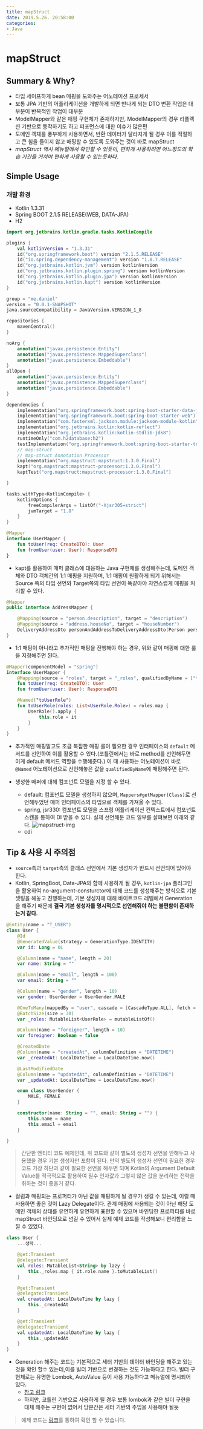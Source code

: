 ```yaml
---
title: mapStruct
date: 2019.5.26. 20:58:00
categories:
- Java
---
```


# mapStruct
## Summary & Why?
- 타입 세이프하게 bean 매핑을 도와주는 어노테이션 프로세서
- 보통 JPA 기반의 어플리케이션을 개발하게 되면 만나게 되는 DTO 변환 작업은 대부분이 반복적인 작업이 대부분
- ModelMapper와 같은 매핑 구현체가 존재하지만, ModelMapper의 경우 리플렉션 기반으로 동작하기도 하고 퍼포먼스에 대한 이슈가 많은편
- 도메인 객체를 풍부하게 사용하면서, 반환 데이터가 달라지게 될 경우 이를 적절하고 큰 힘을 들이지 않고 매핑할 수 있도록 도와주는 것이 바로 mapStruct
- *mapStruct 역시 메뉴얼에서 확인할 수 있듯이, 편하게 사용하려면 어느정도의 학습 기간을 거쳐야 편하게 사용할 수 있는듯하다.*

## Simple Usage
### 개발 환경
- Kotlin 1.3.31
- Spring BOOT 2.1.5 RELEASE(WEB, DATA-JPA)
- H2


```kotlin
import org.jetbrains.kotlin.gradle.tasks.KotlinCompile

plugins {
    val kotlinVersion = "1.3.31"
    id("org.springframework.boot") version "2.1.5.RELEASE"
    id("io.spring.dependency-management") version "1.0.7.RELEASE"
    id("org.jetbrains.kotlin.jvm") version kotlinVersion
    id("org.jetbrains.kotlin.plugin.spring") version kotlinVersion
    id("org.jetbrains.kotlin.plugin.jpa") version kotlinVersion
    id("org.jetbrains.kotlin.kapt") version kotlinVersion
}

group = "me.daniel"
version = "0.0.1-SNAPSHOT"
java.sourceCompatibility = JavaVersion.VERSION_1_8

repositories {
    mavenCentral()
}

noArg {
    annotation("javax.persistence.Entity")
    annotation("javax.persistence.MappedSuperclass")
    annotation("javax.persistence.Embeddable")
}
allOpen {
    annotation("javax.persistence.Entity")
    annotation("javax.persistence.MappedSuperclass")
    annotation("javax.persistence.Embeddable")
}

dependencies {
    implementation("org.springframework.boot:spring-boot-starter-data-jpa")
    implementation("org.springframework.boot:spring-boot-starter-web")
    implementation("com.fasterxml.jackson.module:jackson-module-kotlin")
    implementation("org.jetbrains.kotlin:kotlin-reflect")
    implementation("org.jetbrains.kotlin:kotlin-stdlib-jdk8")
    runtimeOnly("com.h2database:h2")
    testImplementation("org.springframework.boot:spring-boot-starter-test")
    // map-struct
    // map-struct Annotation Processor
    implementation("org.mapstruct:mapstruct:1.3.0.Final")
    kapt("org.mapstruct:mapstruct-processor:1.3.0.Final")
    kaptTest("org.mapstruct:mapstruct-processor:1.3.0.Final")

}

tasks.withType<KotlinCompile> {
    kotlinOptions {
        freeCompilerArgs = listOf("-Xjsr305=strict")
        jvmTarget = "1.8"
    }
}
```

```kotlin
@Mapper
interface UserMapper {
    fun toUser(req: CreateDTO): User
    fun fromUser(user: User): ResponseDTO
}
```
- kapt를 활용하여 매퍼 클래스에 대응하는 Java 구현체를 생성해주는데, 도메인 객체와 DTO 객체간의 1:1 매핑을 지원하며, 1:1 매핑이 원활하게 되기 위해서는 Source 쪽의 타입 선언와 Target쪽의 타입 선언이 똑같아야 자연스럽게 매핑을 처리할 수 있다.


```kotlin
@Mapper
public interface AddressMapper {

    @Mapping(source = "person.description", target = "description")
    @Mapping(source = "address.houseNo", target = "houseNumber")
    DeliveryAddressDto personAndAddressToDeliveryAddressDto(Person person, Address address);
}
```

- 1:1 매핑이 아니라고 추가적인 매핑을 진행해야 하는 경우, 위와 같이 매핑에 대한 룰을 지정해주면 된다.

```kotlin
@Mapper(componentModel = "spring")
interface UserMapper {
    @Mapping(source = "roles", target = "_roles", qualifiedByName = ["toUserRole"])
    fun toUser(req: CreateDTO): User
    fun fromUser(user: User): ResponseDTO

    @Named("toUserRole")
    fun toUserRole(roles: List<UserRole.Role>) = roles.map {
        UserRole().apply {
            this.role = it
        }
    }
}
```
- 추가적인 매핑말고도 조금 복잡한 매핑 룰이 필요한 경우 인터페이스의 `default` 메서드를 선언하여 이를 활용할 수 있다.(코틀린에서는 바로 method를 선언해두면 이게 default 메서드 역할을 수행해준다.) 이 때 사용하는 어노테이션이 바로 `@Named` 어노테이션으로 선언해놓은 값을 `qualifiedByName`에 매핑해주면 된다.

- 생성한 매퍼에 대해 컴포넌트 모델을 지정 할 수 있다.
  - default: 컴포넌트 모델을 생성하지 않으며, `Mappers#getMapper(Class)`로 선언해두었던 매퍼 인터페이스의 타입으로 객체를 가져올 수 있다.
  - spring, jsr330: 컴포넌트 모델을 스프링 어플리케이션 컨텍스트에서 컴포넌트 스캔을 통하여 DI 받을 수 있다. 실제 선언해둔 코드 일부를 살펴보면 아래와 같다.
  ![mapstruct-img](https://i.imgur.com/PrFkBbM.png)
  - cdi

## Tip & 사용 시 주의점
- `source`측과 `target`측의 클래스 선언에서 기본 생성자가 반드시 선언되어 있어야 한다.
- Kotlin, SpringBoot, Data-JPA와 함께 사용하게 될 경우, `kotlin-jpa` 플러그인을 활용하여 no-argument-consturctor에 대해 코드를 생성해주는 방식으로 기본 셋팅을 해놓고 진행하는데, 기본 생성자에 대해 바이트코드 레벨에서 Generation을 해주기 때문에 **결국 기본 생성자를 명시적으로 선언해줘야 하는 불편함이 존재하는거 같다.**
```kotlin
@Entity(name = "T_USER")
class User {
    @Id
    @GeneratedValue(strategy = GenerationType.IDENTITY)
    var id: Long = 0L

    @Column(name = "name", length = 20)
    var name: String = ""

    @Column(name = "email", length = 100)
    var email: String = ""

    @Column(name = "gender", length = 10)
    var gender: UserGender = UserGender.MALE

    @OneToMany(mappedBy = "user", cascade = [CascadeType.ALL], fetch = FetchType.LAZY)
    @BatchSize(size = 30)
    var _roles: MutableList<UserRole> = mutableListOf()

    @Column(name = "foreigner", length = 10)
    var foreigner: Boolean = false

    @CreatedDate
    @Column(name = "createdAt", columnDefinition = "DATETIME")
    var _createdAt: LocalDateTime = LocalDateTime.now()

    @LastModifiedDate
    @Column(name = "updatedAt", columnDefinition = "DATETIME")
    var _updatedAt: LocalDateTime = LocalDateTime.now()

    enum class UserGender {
        MALE, FEMALE
    }

    constructor(name: String = "", email: String = "") {
        this.name = name
        this.email = email
    }

}
```
> 간단한 엔티티 코드 예제인데, 위 코드와 같이 별도의 생성자 선언을 안해두고 사용했을 경우 기본 생성자만 포함이 된다. 만약 별도의 생성자 선언이 필요한 경우 코드 가장 하단과 같이 필요한 선언을 해두면 되며 Kotlin의 Argument Default Value를 적극적으로 활용하여 필수 인자값과 그렇지 않은 값을 분리하는 전략을 취하는 것이 좋을거 같다.

- 컬럼과 매핑되는 프로퍼티가 아닌 값을 매핑하게 될 경우가 생길 수 있는데, 이럴 때 사용하면 좋은 것이 Lazy Delegate이다. 관계 매핑에 사용되는 것이 아닌 해당 도메인 객체의 상태를 유연하게  유연하게 표현할 수 있으며 바인딩한 프로퍼티를 바로 mapStruct 바인딩으로 넘길 수 있어서 실제 예제 코드를 작성해보니 편리함을 느낄 수 있었다.
```kotlin
class User {
    ...생략...

    @get:Transient
    @delegate:Transient
    val roles: MutableList<String> by lazy {
        this._roles.map { it.role.name }.toMutableList()
    }

    @get:Transient
    @delegate:Transient
    val createdAt: LocalDateTime by lazy {
        this._createdAt
    }

    @get:Transient
    @delegate:Transient
    val updatedAt: LocalDateTime by lazy {
        this._updatedAt
    }
}

```

- Generation 해주는 코드는 기본적으로 세터 기반의 데이터 바인딩을 해주고 있는 것을 확인 할수 있는데,이를 빌더 기반으로 변경하는 것도 가능하다고 한다. 빌더 구현체로는 유명한 Lombok, AutoValue 등이 사용 가능하다고 메뉴얼에 명시되어 있다.
  - [참고 링크](http://mapstruct.org/documentation/stable/reference/html/#mapping-with-builders)
  - 하지만, 코틀린 기반으로 사용하게 될 경우 보통 lombok과 같은 빌더 구현을 대체 해주는 구현이 없어서 당분간은 세터 기반의 주입을 사용해야 될듯

> 예제 코드는 [링크](https://github.com/thefeeling/spring-code/tree/develop/kotlin-spring-boot-mapstruct)를 통하여 확인 할 수 있습니다.